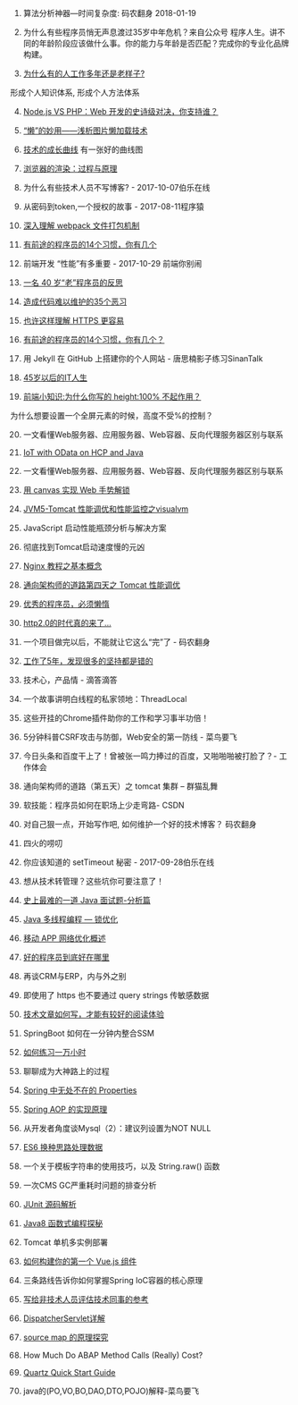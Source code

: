 1. 算法分析神器—时间复杂度: 码农翻身 2018-01-19

2. 为什么有些程序员悄无声息渡过35岁中年危机？来自公众号 程序人生。讲不同的年龄阶段应该做什么事。你的能力与年龄是否匹配？完成你的专业化品牌构建。

3. [为什么有的人工作多年还是老样子?](www.jianshu.com/p/a5265c8e0ff8)

形成个人知识体系, 形成个人方法体系

4. [Node.js VS PHP：Web 开发的史诗级对决，你支持谁？](https://www.oschina.net/news/91783/node-js-vs-php)

5. [“懒”的妙用——浅析图片懒加载技术](http://mp.weixin.qq.com/s/JYglEGYN9tnGpDg7ARPx7w)

6. [技术的成长曲线](zhangtielei.com/posts/blog-growth-curve.html) 有一张好的曲线图

7. [浏览器的渲染：过程与原理](zhuanlan.zhihu.com/p/29418126)

8. 为什么有些技术人员不写博客? - 2017-10-07伯乐在线

9. 从密码到token,一个授权的故事 - 2017-08-11程序猿

10. [深入理解 webpack 文件打包机制](https://github.com/happylindz/blog/issues/6)

11. [有前途的程序员的14个习惯，你有几个](www.techug.com/post/good-programmer-good-habit.html)

12. 前端开发 “性能”有多重要 - 2017-10-29 前端你别闹

13. [一名 40 岁“老”程序员的反思](https://www.oschina.net/news/84850/reflections-of-an-old-programmer)

14. [造成代码难以维护的35个恶习](https://www.linkedin.com/pulse/avoid-35-habits-lead-unmaintainable-code-christian-maioli-mackeprang)

15. [也许这样理解 HTTPS 更容易](showme.codes/2017-02-20/understand-https/)

16. [有前途的程序员的14个习惯，你有几个？](www.techug.com/post/good-programmer-good-habit.html)

17. 用 Jekyll 在 GitHub 上搭建你的个人网站 - 唐思楠影子练习SinanTalk

18. [45岁以后的IT人生](www.ruanyifeng.com/blog/2017/06/life-after-45.html)

19. [前端小知识:为什么你写的 height:100% 不起作用？](https://segmentfault.com/a/1190000012707337)

为什么想要设置一个全屏元素的时候，高度不受%的控制？

20. 一文看懂Web服务器、应用服务器、Web容器、反向代理服务器区别与联系

21. [IoT with OData on HCP and Java](https://blogs.sap.com/2016/04/25/iot-with-odata-on-hcp-and-java/)

22. 一文看懂Web服务器、应用服务器、Web容器、反向代理服务器区别与联系

23. [用 canvas 实现 Web 手势解锁](segmentfault.com/a/1190000008923731)

24. [JVM5-Tomcat 性能调优和性能监控之visualvm](www.cnblogs.com/ityouknow/p/5378874.html)

25. JavaScript 启动性能瓶颈分析与解决方案

26. 彻底找到Tomcat启动速度慢的元凶

27. [Nginx 教程之基本概念](www.oschina.net/translate/nginx-tutorial-basics-concepts)

28. [通向架构师的道路第四天之 Tomcat 性能调优](blog.csdn.net/lifetragedy/article/details/7708724)

29. [优秀的程序员，必须懒惰](https://cloud.tencent.com/developer/article/1033362)

30. [http2.0的时代真的来了...](https://www.jianshu.com/p/712eb3a65d33)

31. 一个项目做完以后，不能就让它这么“完”了 - 码农翻身

32. [工作了5年，发现很多的坚持都是错的](https://www.jianshu.com/p/b36d883aedd1)

33. 技术心，产品情 - 滴答滴答

34. 一个故事讲明白线程的私家领地：ThreadLocal

35. 这些开挂的Chrome插件助你的工作和学习事半功倍！

36. 5分钟科普CSRF攻击与防御，Web安全的第一防线 -  菜鸟要飞

37. 今日头条和百度干上了！曾被张一鸣力捧过的百度，又啪啪啪被打脸了？- 工作体会

38. 通向架构师的道路（第五天）之 tomcat 集群 – 群猫乱舞

39. 软技能：程序员如何在职场上少走弯路- CSDN

40. 对自己狠一点，开始写作吧, 如何维护一个好的技术博客？ 码农翻身

41. 四火的唠叨

42. 你应该知道的 setTimeout 秘密 - 2017-09-28伯乐在线

43. 想从技术转管理？这些坑你可要注意了！

44. [史上最难的一道 Java 面试题-分析篇](http://blog.csdn.net/lirenzuo/article/details/78253481)

45. [Java 多线程编程 — 锁优化](www.cnblogs.com/QG-whz/p/8351298.html)

46. [移动 APP 网络优化概述](blog.cnbang.net/tech/3531/)

47. [好的程序员到底好在哪里](http://codebay.cn/post/7589.html)

48. 再谈CRM与ERP，内与外之别

49. 即使用了 https 也不要通过 query strings 传敏感数据

50. [技术文章如何写，才能有较好的阅读体验](www.cnblogs.com/cj723/archive/2012/03/15/2396422.html)

51. SpringBoot 如何在一分钟内整合SSM

52. [如何练习一万小时](http://www.geekonomics10000.com/519)

53. 聊聊成为大神路上的过程

54. [Spring 中无处不在的 Properties](javadoop.com/post/spring-properties)

55. [Spring AOP 的实现原理](listenzhangbin.com/post/2016/09/spring-aop-cglib/)

56. 从开发者角度谈Mysql（2）：建议列设置为NOT NULL

57. [ES6 换种思路处理数据](https://segmentfault.com/a/1190000013099221)

58. 一个关于模板字符串的使用技巧，以及 String.raw() 函数

59. 一次CMS GC严重耗时问题的排查分析

60. [JUnit 源码解析](blog.saymagic.cn/2016/09/30/understand-Junit.html#post__title)

61. [Java8 函数式编程探秘](www.cnblogs.com/lovesqcc/p/7965387.html)

62. Tomcat 单机多实例部署

63. [如何构建你的第一个 Vue.js 组件](www.oschina.net/translate/build-your-first-vue-js-component)

64. 三条路线告诉你如何掌握Spring IoC容器的核心原理

65. [写给非技术人员评估技术同事的参考](http://gulu-dev.com/post/2015-11-05-tips-for-non-programmers)

66. [DispatcherServlet详解](http://jinnianshilongnian.iteye.com/blog/1602617)

67. [source map 的原理探究](https://github.com/wayou/wayou.github.io/issues/9)

68. How Much Do ABAP Method Calls (Really) Cost?

69. [Quartz Quick Start Guide](http://www.quartz-scheduler.org/documentation/quartz-2.x/quick-start.html)

70. java的(PO,VO,BO,DAO,DTO,POJO)解释-菜鸟要飞